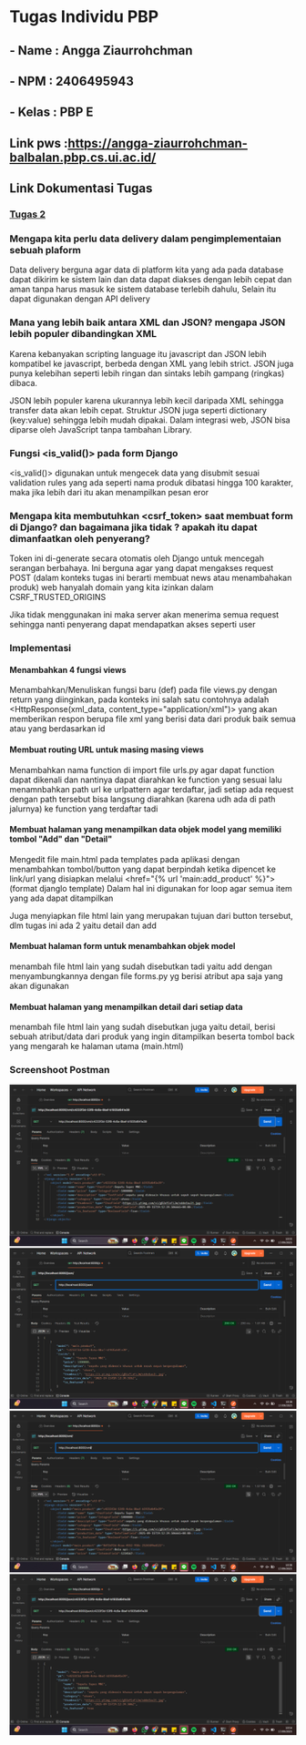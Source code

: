 # Tugas Individu PBP

## - Name : Angga Ziaurrohchman
## - NPM : 2406495943
## - Kelas : PBP E

## Link pws :https://angga-ziaurrohchman-balbalan.pbp.cs.ui.ac.id/ 
## Link Dokumentasi Tugas
### [Tugas 2](../../wiki/[README]-Tugas-Individu-2)

### Mengapa kita perlu data delivery dalam pengimplementaian sebuah plaform

Data delivery berguna agar data di platform kita yang ada pada database dapat dikirim ke sistem lain dan data dapat diakses dengan lebih cepat dan aman tanpa harus masuk ke sistem database terlebih dahulu, Selain itu dapat digunakan dengan API delivery

### Mana yang lebih baik antara XML dan JSON? mengapa JSON lebih populer dibandingkan XML

Karena kebanyakan scripting language itu javascript dan JSON lebih kompatibel ke javascript, berbeda dengan XML yang lebih strict. JSON juga punya kelebihan seperti lebih ringan dan sintaks lebih gampang (ringkas) dibaca.

JSON lebih populer karena ukurannya lebih kecil daripada XML sehingga transfer data akan lebih cepat. Struktur JSON juga seperti dictionary (key:value) sehingga lebih mudah dipakai. Dalam integrasi web, JSON bisa diparse oleh JavaScript tanpa tambahan Library.

### Fungsi <is_valid()> pada form Django

<is_valid()> digunakan untuk mengecek data yang disubmit sesuai validation rules yang ada seperti nama produk dibatasi hingga 100 karakter, maka jika lebih dari itu akan menampilkan pesan eror

### Mengapa kita membutuhkan <csrf_token> saat membuat form di Django? dan bagaimana jika tidak ? apakah itu dapat dimanfaatkan oleh penyerang?

Token ini di-generate secara otomatis oleh Django untuk mencegah serangan berbahaya. Ini berguna agar yang dapat mengakses request POST (dalam konteks tugas ini berarti membuat news atau menambahakan produk) web hanyalah domain yang kita izinkan dalam CSRF_TRUSTED_ORIGINS

Jika tidak menggunakan ini maka server akan menerima semua request sehingga nanti penyerang dapat mendapatkan akses seperti user

### Implementasi

#### Menambahkan 4 fungsi views
Menambahkan/Menuliskan fungsi baru (def) pada file views.py dengan return yang diinginkan, pada konteks ini salah satu contohnya adalah <HttpResponse(xml_data, content_type="application/xml")> yang akan memberikan respon berupa file xml yang berisi data dari produk baik semua atau yang berdasarkan id

#### Membuat routing URL untuk masing masing views
Menambahkan nama function di import file urls.py agar dapat function dapat dikenali dan nantinya dapat diarahkan ke function yang sesuai lalu menamnbahkan path url ke urlpattern agar terdaftar, jadi setiap ada request dengan path tersebut bisa langsung diarahkan (karena udh ada di path jalurnya) ke function yang terdaftar tadi

#### Membuat halaman yang menampilkan data objek model yang memiliki tombol "Add" dan "Detail"
Mengedit file main.html pada templates pada aplikasi dengan menambahkan tombol/button yang dapat berpindah ketika dipencet ke link/url yang disiapkan melalui <href="{% url 'main:add_product' %}"> (format djanglo template)
Dalam hal ini digunakan for loop agar semua item yang ada dapat ditampilkan

Juga menyiapkan file html lain yang merupakan tujuan dari button tersebut, dlm tugas ini ada 2 yaitu detail dan add

#### Membuat halaman form untuk menambahkan objek model 
menambah file html lain yang sudah disebutkan tadi yaitu add dengan menyambungkannya dengan file forms.py yg berisi atribut apa saja yang akan digunakan 

#### Membuat halaman yang menampilkan detail dari setiap data 
menambah file html lain yang sudah disebutkan juga yaitu detail, berisi sebuah atribut/data dari produk yang ingin ditampilkan beserta tombol back yang mengarah ke halaman utama (main.html)

### Screenshoot Postman
![alt text](<Screenshot 2025-09-17 105512.png>) 
![alt text](<Screenshot 2025-09-17 103808.png>) 
![alt text](<Screenshot 2025-09-17 103831.png>) 
![alt text](<Screenshot 2025-09-17 105441.png>)